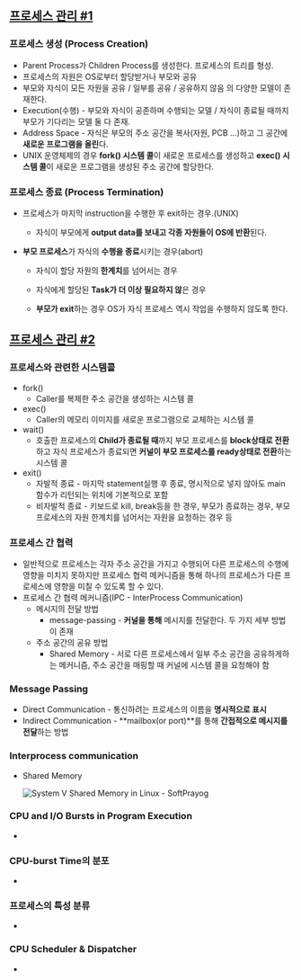 ## [프로세스 관리 #1](https://core.ewha.ac.kr/publicview/C0101020140321144554159683?vmode=f)

### 프로세스 생성 (Process Creation)

- Parent Process가 Children Process를 생성한다. 프로세스의 트리를 형성.
- 프로세스의 자원은 OS로부터 할당받거나 부모와 공유
- 부모와 자식이 모든 자원을 공유 / 일부를 공유 / 공유하지 않음 의 다양한 모델이 존재한다.
- Execution(수행) - 부모와 자식이 공존하며 수행되는 모델 / 자식이 종료될 때까지 부모가 기다리는 모델 둘 다 존재.
- Address Space - 자식은 부모의 주소 공간을 복사(자원, PCB ...)하고 그 공간에 **새로운 프로그램을 올린**다.
- UNIX 운영체제의 경우 **fork() 시스템 콜**이 새로운 프로세스를 생성하고 **exec() 시스템 콜**이 새로운 프로그램을 생성된 주소 공간에 할당한다.

### 프로세스 종료 (Process Termination)

- 프로세스가 마지막 instruction을 수행한 후 exit하는 경우.(UNIX)

  - 자식이 부모에게 **output data를 보내고 각종 자원들이 OS에 반환**된다.

- **부모 프로세스**가 자식의 **수행을 종료**시키는 경우(abort)

  - 자식이 할당 자원의 **한계치**를 넘어서는 경우

  - 자식에게 할당된 **Task가 더 이상 필요하지 않**은 경우

  - **부모가 exit**하는 경우 OS가 자식 프로세스 역시 작업을 수행하지 않도록 한다.

    

## [프로세스 관리 #2](https://core.ewha.ac.kr/publicview/C0101020140325134428879622?vmode=f)

### 프로세스와 관련한 시스템콜

- fork()
  - Caller를 복제한 주소 공간을 생성하는 시스템 콜
- exec()
  - Caller의 메모리 이미지를 새로운 프로그램으로 교체하는 시스템 콜
- wait()
  - 호출한 프로세스의 **Child가 종료될 때**까지 부모 프로세스를 **block상태로 전환**하고 자식 프로세스가 종료되면 **커널이 부모 프로세스를 ready상태로 전환**하는 시스템 콜
- exit()
  - 자발적 종료 - 마지막 statement실행 후 종료, 명시적으로 넣지 않아도 main함수가 리턴되는 위치에 기본적으로 포함
  - 비자발적 종료 - 키보드로 kill, break등을 한 경우, 부모가 종료하는 경우, 부모 프로세스의 자원 한계치를 넘어서는 자원을 요청하는 경우 등

### 프로세스 간 협력

- 일반적으로 프로세스는 각자 주소 공간을 가지고 수행되어 다른 프로세스의 수행에 영향을 미치지 못하지만 프로세스 협력 메커니즘을 통해 하나의 프로세스가 다른 프로세스에 영향을 미칠 수 있도록 할 수 있다.
- 프로세스 간 협력 메커니즘(IPC - InterProcess Communication)
  - 메시지의 전달 방법
    - message-passing - **커널을 통해** 메시지를 전달한다. 두 가지 세부 방법이 존재
  - 주소 공간의 공유 방법
    - Shared Memory - 서로 다른 프로세스에서 일부 주소 공간을 공유하게하는 메커니즘, 주소 공간을 매핑할 때 커널에 시스템 콜을 요청해야 함

### Message Passing

- Direct Communication - 통신하려는 프로세스의 이름을 **명시적으로 표시**
- Indirect Communication - **mailbox(or port)**를 통해 **간접적으로 메시지를 전달**하는 방법

### Interprocess communication

- Shared Memory

  ![System V Shared Memory in Linux - SoftPrayog](https://www.softprayog.in/images/shared-memory.png)

### CPU and I/O Bursts in Program Execution

- 

### CPU-burst Time의 분포

- 

### 프로세스의 특성 분류

- 

### CPU Scheduler & Dispatcher

-